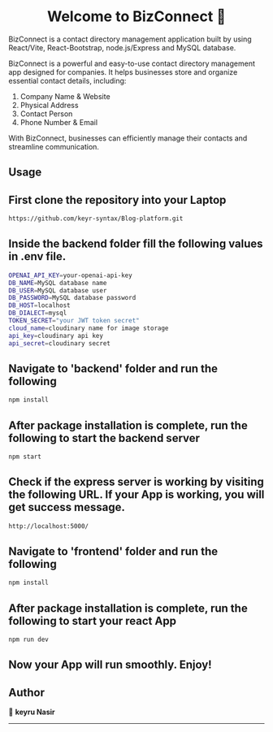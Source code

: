 <h1 align="center">Welcome to BizConnect 👋</h1>

BizConnect is a contact directory management  application built by using React/Vite, React-Bootstrap, node.js/Express and MySQL database.

BizConnect is a powerful and easy-to-use contact directory management app designed for companies. 
It helps businesses store and organize essential contact details, including:

1. Company Name & Website
2. Physical Address
3. Contact Person
4. Phone Number & Email

With BizConnect, businesses can efficiently manage their contacts and streamline communication.


## Usage

## First clone the repository into your Laptop
```sh
https://github.com/keyr-syntax/Blog-platform.git
```

## Inside the backend folder fill the following values in .env file.

```sh
OPENAI_API_KEY=your-openai-api-key
DB_NAME=MySQL database name
DB_USER=MySQL database user
DB_PASSWORD=MySQL database password
DB_HOST=localhost
DB_DIALECT=mysql
TOKEN_SECRET="your JWT token secret"
cloud_name=cloudinary name for image storage
api_key=cloudinary api key
api_secret=cloudinary secret
```


## Navigate to 'backend' folder and run the following
```sh
npm install
```
## After package installation is complete, run the following to start the backend server
```sh
npm start
```

## Check if the express server is working by visiting the following URL. If your App is working, you will get success message.

```sh
http://localhost:5000/
```

## Navigate to 'frontend' folder and run the following
```sh
npm install
```
## After package installation is complete, run the following to start your react App
```sh
npm run dev
```
## Now your App will run smoothly. Enjoy!

## Author

👤 **keyru Nasir**

---
